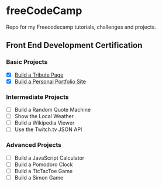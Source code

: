 # freeCodeCamp
Repo for my Freecodecamp tutorials, challenges and projects.

## Front End Development Certification

### Basic Projects
- [x] [Build a Tribute Page](https://github.com/mairamartinsk/freecodecamp/tree/master/tribute-stan-lee)
- [x] [Build a Personal Portfolio Site](https://github.com/mairamartinsk/freecodecamp/tree/master/portfolio-site)

### Intermediate Projects
- [ ] Build a Random Quote Machine
- [ ] Show the Local Weather
- [ ] Build a Wikipedia Viewer
- [ ] Use the Twitch.tv JSON API

### Advanced Projects
- [ ] Build a JavaScript Calculator
- [ ] Build a Pomodoro Clock
- [ ] Build a TicTacToe Game
- [ ] Build a Simon Game

